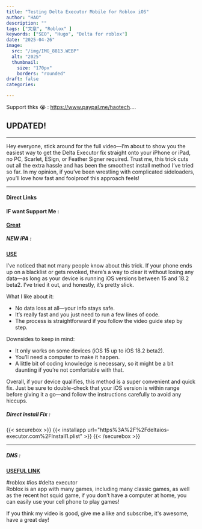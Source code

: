 ```yaml
---
title: "Testing Delta Executor Mobile for Roblox iOS"
author: "HAO"
description: ""
tags: ["文章", "Roblox" ]
keywords: ["SEO", "Hugo", "Delta for roblox"]
date: "2025-04-26"
image:
  src: "/img/IMG_8813.WEBP"
  alt: "2025"
  thumbnail:
    size: "170px"
    borders: "rounded"
draft: false
categories:

---
```


Support thks 😭 : https://www.paypal.me/haotech....
<!--more-->

## **UPDATED!**

---

Hey everyone, stick around for the full video—I’m about to show you the easiest way to get the Delta Executor fix straight onto your iPhone or iPad, no PC, Scarlet, ESign, or Feather Signer required. Trust me, this trick cuts out all the extra hassle and has been the smoothest install method I’ve tried so far. In my opinion, if you’ve been wrestling with complicated sideloaders, you’ll love how fast and foolproof this approach feels!

---

#### **Direct Links**

#### **<and font style="background: "> IF want Support Me :</font>** 
**[ Great](https://www.paypal.me/haotech)**

##### **<and font style="background: "> NEW iPA : </font>** 
**[  USE](https://www.patreon.com/hao8?utm_medium=unknown&utm_source=join_link&utm_campaign=creatorshare_creator&utm_content=copyLink)**

I’ve noticed that not many people know about this trick. If your phone ends up on a blacklist or gets revoked, there’s a way to clear it without losing any data—as long as your device is running iOS versions between 15 and 18.2 beta2. I’ve tried it out, and honestly, it’s pretty slick.

What I like about it:

- No data loss at all—your info stays safe.
- It’s really fast and you just need to run a few lines of code.
- The process is straightforward if you follow the video guide step by step.

Downsides to keep in mind:

- It only works on some devices (iOS 15 up to iOS 18.2 beta2).
- You’ll need a computer to make it happen.
- A little bit of coding knowledge is necessary, so it might be a bit daunting if you’re not comfortable with that.

Overall, if your device qualifies, this method is a super convenient and quick fix. Just be sure to double-check that your iOS version is within range before giving it a go—and follow the instructions carefully to avoid any hiccups.


##### **<font style="background:  "> Direct install Fix :</font>** 

{{< securebox >}}
{{< installapp url="https%3A%2F%2Fdeltaios-executor.com%2FInstall1.plist" >}}
{{< /securebox >}}

---

##### **<font style="background:  "> DNS :</font>** 
**[ USEFUL LINK](https://www.mediafire.com/file/afijmpqtgffu92p/Toasty+DNS+V1.mobileconfig)**

#roblox #ios #delta executor  
Roblox is an app with many games, including many classic games, as well as the recent hot squid game, if you don't have a computer at home, you can easily use your cell phone to play games!

If you think my video is good, give me a like and subscribe, it's awesome, have a great day!



